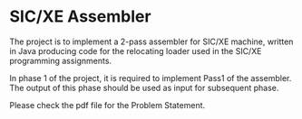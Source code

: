 # SIC/XE Assembler
The project is to implement a 2-pass assembler for SIC/XE machine, written in Java producing code for the relocating loader used in the SIC/XE
programming assignments.

In phase 1 of the project, it is required to implement Pass1 of the assembler. The output of this phase should be used as input for subsequent phase.

Please check the pdf file for the Problem Statement.

